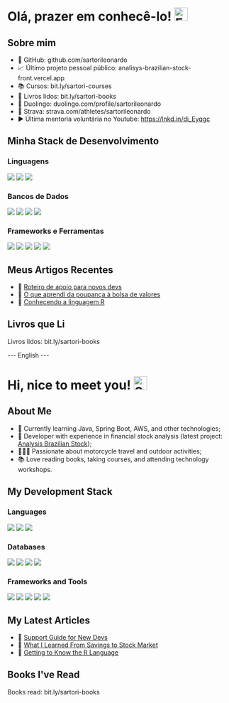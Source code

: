 # Olá, prazer em conhecê-lo! <img width="30" src="https://emojis.slackmojis.com/emojis/images/1531849430/4246/blob-sunglasses.gif?1531849430" alt="Emoji de óculos de sol" />

## Sobre mim

- 🌟 GitHub: github.com/sartorileonardo
- 📈 Último projeto pessoal público: analisys-brazilian-stock-front.vercel.app
- 📚 Cursos: bit.ly/sartori-courses
- 📖 Livros lidos: bit.ly/sartori-books
- 📖 Duolingo: duolingo.com/profile/sartorileonardo
- 🚴 Strava: strava.com/athletes/sartorileonardo
- ▶️ Última mentoria voluntária no Youtube: https://lnkd.in/di_Eyqgc

## Minha Stack de Desenvolvimento

### Linguagens
<img src="https://img.shields.io/badge/Java-ED8B00?style=for-the-badge&logo=java&logoColor=white" />
<img src="https://img.shields.io/badge/TypeScript-007ACC?style=for-the-badge&logo=typescript&logoColor=white" />
<img src="https://img.shields.io/badge/JavaScript-323330?style=for-the-badge&logo=javascript&logoColor=F7DF1E" />

### Bancos de Dados
<img src="https://img.shields.io/badge/MongoDB-white?style=for-the-badge&logo=mongodb&logoColor=4EA94B" />
<img src="https://img.shields.io/badge/PostgreSQL-316192?style=for-the-badge&logo=postgresql&logoColor=white" />
<img src="https://img.shields.io/badge/MySQL-00000F?style=for-the-badge&logo=mysql&logoColor=white" />
<img src="https://img.shields.io/badge/Microsoft%20SQL%20Server-CC2927?style=for-the-badge&logo=microsoft%20sql%20server&logoColor=white" />

### Frameworks e Ferramentas
<img src="https://img.shields.io/badge/Spring_Boot-F2F4F9?style=for-the-badge&logo=spring-boot" />
<img src="https://img.shields.io/badge/Git-F05032?style=for-the-badge&logo=git&logoColor=white" />
<img src="https://img.shields.io/badge/Docker-2CA5E0?style=for-the-badge&logo=docker&logoColor=white" />
<img src="https://img.shields.io/badge/Apache_Kafka-231F20?style=for-the-badge&logo=apache-kafka&logoColor=white" />
<img src="https://img.shields.io/badge/Postman-FF6C37?style=for-the-badge&logo=Postman&logoColor=white" />

## Meus Artigos Recentes

- 📌 [Roteiro de apoio para novos devs](https://www.linkedin.com/pulse/roteiro-de-apoio-para-novos-devs-leonardo-sartori/)
- 📌 [O que aprendi da poupança à bolsa de valores](https://www.linkedin.com/pulse/o-que-aprendi-da-poupan%C3%A7a-%C3%A0-bolsa-de-valores-leonardo-sartori/)
- 📌 [Conhecendo a linguagem R](https://www.linkedin.com/pulse/conhecendo-linguagem-r-leonardo-sartori/)

## Livros que Li
Livros lidos: bit.ly/sartori-books

--- English ---

# Hi, nice to meet you! <img width="30" src="https://emojis.slackmojis.com/emojis/images/1531849430/4246/blob-sunglasses.gif?1531849430" alt="Sunglasses emoji" />

## About Me

- 🌱 Currently learning Java, Spring Boot, AWS, and other technologies;
- 📌 Developer with experience in financial stock analysis (latest project: [Analysis Brazilian Stock](https://analisys-brazilian-stock-front.vercel.app/));
- 👩🏻‍🚀 Passionate about motorcycle travel and outdoor activities;
- 📚 Love reading books, taking courses, and attending technology workshops.

## My Development Stack

### Languages
<img src="https://img.shields.io/badge/Java-ED8B00?style=for-the-badge&logo=java&logoColor=white" />
<img src="https://img.shields.io/badge/TypeScript-007ACC?style=for-the-badge&logo=typescript&logoColor=white" />
<img src="https://img.shields.io/badge/JavaScript-323330?style=for-the-badge&logo=javascript&logoColor=F7DF1E" />

### Databases
<img src="https://img.shields.io/badge/MongoDB-white?style=for-the-badge&logo=mongodb&logoColor=4EA94B" />
<img src="https://img.shields.io/badge/PostgreSQL-316192?style=for-the-badge&logo=postgresql&logoColor=white" />
<img src="https://img.shields.io/badge/MySQL-00000F?style=for-the-badge&logo=mysql&logoColor=white" />
<img src="https://img.shields.io/badge/Microsoft%20SQL%20Server-CC2927?style=for-the-badge&logo=microsoft%20sql%20server&logoColor=white" />

### Frameworks and Tools
<img src="https://img.shields.io/badge/Spring_Boot-F2F4F9?style=for-the-badge&logo=spring-boot" />
<img src="https://img.shields.io/badge/Git-F05032?style=for-the-badge&logo=git&logoColor=white" />
<img src="https://img.shields.io/badge/Docker-2CA5E0?style=for-the-badge&logo=docker&logoColor=white" />
<img src="https://img.shields.io/badge/Apache_Kafka-231F20?style=for-the-badge&logo=apache-kafka&logoColor=white" />
<img src="https://img.shields.io/badge/Postman-FF6C37?style=for-the-badge&logo=Postman&logoColor=white" />

## My Latest Articles

- 📌 [Support Guide for New Devs](https://www.linkedin.com/pulse/roteiro-de-apoio-para-novos-devs-leonardo-sartori/)
- 📌 [What I Learned From Savings to Stock Market](https://www.linkedin.com/pulse/o-que-aprendi-da-poupan%C3%A7a-%C3%A0-bolsa-de-valores-leonardo-sartori/)
- 📌 [Getting to Know the R Language](https://www.linkedin.com/pulse/conhecendo-linguagem-r-leonardo-sartori/)

## Books I've Read
Books read: bit.ly/sartori-books

